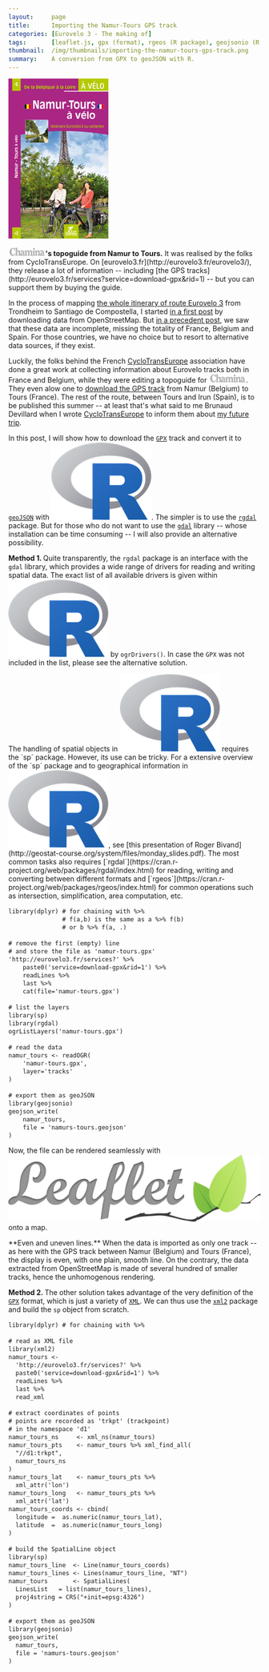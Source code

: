 ```yaml
---
layout:     page
title:      Importing the Namur-Tours GPS track
categories: [Eurovelo 3 - The making of]
tags:       [leaflet.js, gpx (format), rgeos (R package), geojsonio (R package), xml2 (R package), Namur, Tours, CycloTransEurope, Chamina]
thumbnail:  /img/thumbnails/importing-the-namur-tours-gps-track.png
summary:    A conversion from GPX to geoJSON with R.
---
```


<aside>
  <a href="http://www.chamina.com/produit/namur-tours-a-velo-de-la-belgique-a-263"><img src="/img/2016-05-16-topo-namur-tours.jpg" class='map-guide'></a>
  <p class='legend'><strong><img src="/img/logos/chamina.png" title="Chamina">'s topoguide from Namur to Tours.</strong> It was realised by the folks from CycloTransEurope. On [eurovelo3.fr](http://eurovelo3.fr/eurovelo3/), they release a lot of information -- including [the GPS tracks](http://eurovelo3.fr/services?service=download-gpx&rid=1) -- but you can support them by buying the guide.</p>
</aside>

In the process of mapping [the whole itinerary of route Eurovelo 3](/eurovelo.html) from Trondheim to Santiago de Compostella, I started [in a first post]() by downloading data from OpenStreetMap. But [in a precedent post](), we saw that these data are incomplete, missing the totality of France, Belgium and Spain. For those countries, we have no choice but to resort to alternative data sources, if they exist.

Luckily, the folks behind the French [CycloTransEurope](https://www.facebook.com/TransEuropeenne-117055065001991) association have done a great work at collecting information about Eurovelo tracks both in France and Belgium, while they were editing a topoguide for <img src="/img/logos/chamina.png" title="Chamina">. They even alow one to [download the GPS track](http://eurovelo3.fr/services?service=download-gpx&rid=1) from Namur (Belgium) to Tours (France). The rest of the route, between Tours and Irun (Spain), is to be published this summer -- at least that's what said to me Brunaud Devillard when I wrote [CycloTransEurope](https://www.facebook.com/TransEuropeenne-117055065001991) to inform them about [my future trip](/2016-01-01-the-pilgrim-road).

In this post, I will show how to download the [`GPX`](https://en.wikipedia.org/wiki/GPS_Exchange_Format) track and convert it to [`geoJSON`](http://geojson.org) with <img src="/img/logos/r.png" title='R'>. The simpler is to use the [`rgdal`](https://cran.r-project.org/web/packages/rgdal/index.html) package. But for those who do not want to use the [`gdal`](http://www.gdal.org/) library -- whose installation can be time consuming -- I will also provide an alternative possibility.

<strong>Method 1. </strong>Quite transparently, the `rgdal` package is an interface with the `gdal` library, which provides a wide range of drivers for reading and writing spatial data. The exact list of all available drivers is given within <img src="/img/logos/r.png" title='R'> by `ogrDrivers()`. In case the `GPX` was not included in the list, please see the alternative solution.

<aside class='remark'><p>The handling of spatial objects in <img src="/img/logos/r.png" title='R'> requires the `sp` package. However, its use can be tricky. For a extensive overview of the `sp` package and to geographical information in <img src="/img/logos/r.png" title='R'>, see [this presentation of Roger Bivand](http://geostat-course.org/system/files/monday_slides.pdf). The most common tasks also requires [`rgdal`](https://cran.r-project.org/web/packages/rgdal/index.html) for reading, writing and converting between different formats and [`rgeos`](https://cran.r-project.org/web/packages/rgeos/index.html) for common operations such as intersection, simplification, area computation, etc.</p></aside>

    library(dplyr) # for chaining with %>%
                   # f(a,b) is the same as a %>% f(b)
                   # or b %>% f(a, .)

    # remove the first (empty) line
    # and store the file as 'namur-tours.gpx'
    'http://eurovelo3.fr/services?' %>%
        paste0('service=download-gpx&rid=1') %>%
        readLines %>%
        last %>%
        cat(file='namur-tours.gpx')

    # list the layers
    library(sp)
    library(rgdal)
    ogrListLayers('namur-tours.gpx')

    # read the data
    namur_tours <- readOGR(
        'namur-tours.gpx',
        layer='tracks'
    )

    # export them as geoJSON
    library(geojsonio)
    geojson_write(
        namur_tours,
        file = 'namurs-tours.geojson'
    )

Now, the file can be rendered seamlessly with <img src="/img/logos/leaflet.png" title='Leaflet'> onto a map.

<div class='wide'>
  <div id='map'></div>
  <p class='legend'>**Even and uneven lines.** When the data is imported as only one track -- as here with the GPS track between Namur (Belgium) and Tours (France), the display is even, with one plain, smooth line. On the contrary, the data extracted from OpenStreetMap is made of several hundred of smaller tracks, hence the unhomogenous rendering.</p>
</div>

<strong>Method 2. </strong>The other solution takes advantage of the very definition of the [`GPX`](https://en.wikipedia.org/wiki/GPS_Exchange_Format) format, which is just a variety of [`XML`](http://www.w3schools.com/xml). We can thus use the [`xml2`](https://github.com/hadley/xml2) package and build the `sp` object from scratch.

    library(dplyr) # for chaining with %>%

    # read as XML file
    library(xml2)
    namur_tours <-
      'http://eurovelo3.fr/services?' %>%
      paste0('service=download-gpx&rid=1') %>%
      readLines %>%
      last %>%
      read_xml

    # extract coordinates of points
    # points are recorded as 'trkpt' (trackpoint)
    # in the namespace 'd1'
    namur_tours_ns     <- xml_ns(namur_tours)
    namur_tours_pts    <- namur_tours %>% xml_find_all(
      "//d1:trkpt",
      namur_tours_ns
    )
    namur_tours_lat    <- namur_tours_pts %>%
      xml_attr('lon')
    namur_tours_long   <- namur_tours_pts %>%
      xml_attr('lat')
    namur_tours_coords <- cbind(
      longitude =  as.numeric(namur_tours_lat),
      latitude  =  as.numeric(namur_tours_long)
    )

    # build the SpatialLine object
    library(sp)
    namur_tours_line  <- Line(namur_tours_coords)
    namur_tours_lines <- Lines(namur_tours_line, "NT")
    namur_tours       <- SpatialLines(
      LinesList   = list(namur_tours_lines),
      proj4string = CRS("+init=epsg:4326")
    )

    # export them as geoJSON
    library(geojsonio)
    geojson_write(
      namur_tours,
      file = 'namurs-tours.geojson'
    )

<script>
    
  // SETTING ---------------------------------------------------------------
  var map = L.map('map', {
    minZoom: 4,
    touchZoom: false,
    scrollWheelZoom: false,
    center: [50, 6],
    zoom: 6
  })
  // chose a 'known provider' from there: http://leaflet-extras.github.io/leaflet-providers/preview/
  L.tileLayer('http://server.arcgisonline.com/ArcGIS/rest/services/World_Topo_Map/MapServer/tile/{z}/{y}/{x}', {
attribution: 'Tiles &copy; Esri'}).addTo(map);

  $.getJSON("/data/2016-05-17-ev3.geojson", function(data) {
    console.log(data);
    L.geoJson(data).addTo(map);
  });

  $.getJSON("/data/2016-05-17-namur-tours.geojson", function(data) {
    console.log(data);
    L.geoJson(data).addTo(map);
  });

 </script>